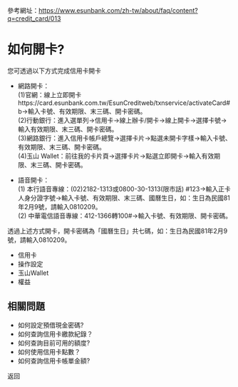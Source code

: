 參考網址：https://www.esunbank.com/zh-tw/about/faq/content?q=credit_card/013

# 如何開卡?

您可透過以下方式完成信用卡開卡

  * 網路開卡：  
(1)官網：線上立即開卡https://card.esunbank.com.tw/EsunCreditweb/txnservice/activateCard#b→輸入卡號、有效期限、末三碼、開卡密碼。  
(2)行動銀行：進入選單列→信用卡→線上辦卡/開卡→線上開卡→選擇卡號→輸入有效期限、末三碼、開卡密碼。  
(3)網路銀行：進入信用卡帳戶總覽→選擇卡片→點選未開卡字樣→輸入卡號、有效期限、末三碼、開卡密碼。  
(4)玉山 Wallet：前往我的卡片頁→選擇卡片→點選立即開卡→輸入有效期限、末三碼、開卡密碼。

  * 語音開卡：  
(1) 本行語音專線：(02)2182-1313或0800-30-1313(限市話)
#123→輸入正卡人身分證字號→輸入卡號、有效期限、末三碼、國曆生日，如：生日為民國81年2月9號，請輸入0810209。  
(2) 中華電信語音專線：412-1366轉100#→輸入卡號、有效期限、開卡密碼。

  

透過上述方式開卡，開卡密碼為「國曆生日」共七碼，如：生日為民國81年2月9號，請輸入0810209。

  * 信用卡
  * 操作設定
  * 玉山Wallet
  * 權益

## 相關問題

  * 如何設定預借現金密碼? 
  * 如何查詢信用卡繳款紀錄？ 
  * 如何查詢目前可用的額度? 
  * 如何使用信用卡點數？ 
  * 如何查詢信用卡帳單金額? 

返回

